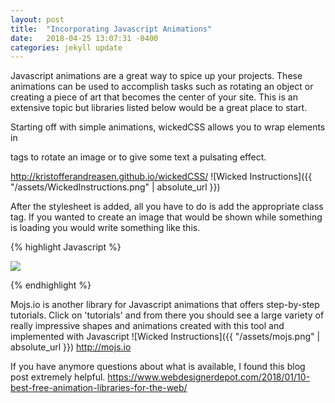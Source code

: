 ```yaml
---
layout: post
title:  "Incorporating Javascript Animations"
date:   2018-04-25 13:07:31 -0400
categories: jekyll update
---
```


Javascript animations are a great way to spice up your projects.  These animations can be used to accomplish tasks such as rotating an object or creating a piece of art that becomes the center of your site.  This is an
extensive topic but libraries listed below would be a great place to start.

Starting off with simple animations, wickedCSS allows you to wrap elements in <div> tags to rotate an image
or to give some text a pulsating effect.


http://kristofferandreasen.github.io/wickedCSS/
![Wicked Instructions]({{ "/assets/WickedInstructions.png" | absolute_url }})


After the stylesheet is added, all you have to do is add the appropriate class tag.  If you wanted to
create an image that would be shown while something is loading you would write something like this.


{% highlight Javascript %}

<img src="images/mushroom.png" class="spinner"/>

{% endhighlight %}

Mojs.io is another library for Javascript animations that offers step-by-step tutorials.  Click on 'tutorials'
and from there you should see a large variety of really impressive shapes and animations created with this tool and implemented with Javascript
![Wicked Instructions]({{ "/assets/mojs.png" | absolute_url }})
http://mojs.io





If you have anymore questions about what is available, I found this blog post extremely helpful.
https://www.webdesignerdepot.com/2018/01/10-best-free-animation-libraries-for-the-web/






[jekyll-docs]: https://jekyllrb.com/docs/home
[jekyll-gh]:   https://github.com/jekyll/jekyll
[jekyll-talk]: https://talk.jekyllrb.com/
